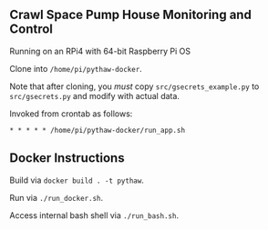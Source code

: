 Crawl Space Pump House Monitoring and Control
---------------------------------------------
Running on an RPi4 with 64-bit Raspberry Pi OS

Clone into `/home/pi/pythaw-docker`.

Note that after cloning, you *must* copy `src/gsecrets_example.py`
to `src/gsecrets.py` and modify with actual data.

Invoked from crontab as follows:

```
* * * * * /home/pi/pythaw-docker/run_app.sh
```

Docker Instructions
-------------------------
Build via `docker build . -t pythaw`.

Run via `./run_docker.sh`.

Access internal bash shell via `./run_bash.sh`.
